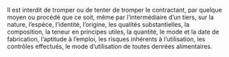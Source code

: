 Il est interdit de tromper ou de tenter de tromper le contractant, par quelque moyen ou procédé que ce soit, même par l’intermédiaire d’un tiers, sur la nature, l’espèce, l’identité, l’origine, les qualités substantielles, la composition, la teneur en principes utiles, la quantité, le mode et la date de fabrication, l’aptitude à l’emploi, les risques inhérents à l’utilisation, les contrôles effectués, le mode d’utilisation de toutes denrées alimentaires.